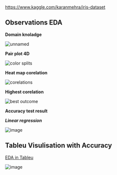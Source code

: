 https://www.kaggle.com/karanmehra/iris-dataset



## Observations EDA


__Domain knoladge__


![unnamed](https://user-images.githubusercontent.com/62024355/103168620-c556f900-485a-11eb-8a91-73a34d0aac59.png)



__Pair plot 4D__


![color splits](https://user-images.githubusercontent.com/62024355/101923878-f518c680-3bf5-11eb-9e7a-7bb75ab62a51.png)


__Heat map corelation__


![corelations](https://user-images.githubusercontent.com/62024355/101923902-fd710180-3bf5-11eb-9a1d-79b6b4b0cf03.png)


__Highest corelation__


![best outcome](https://user-images.githubusercontent.com/62024355/101923917-02ce4c00-3bf6-11eb-9d28-fb480d25693d.png)


__Accuracy test result__

___Linear regression___

![image](https://user-images.githubusercontent.com/62024355/103153670-3b565400-47b8-11eb-8075-194a05613d96.png)



## Tableu Visulisation with Accuracy

[EDA in Tableu](https://public.tableau.com/profile/karan6916#!/vizhome/Book1_16076268942200/Dashboard1?publish=yes)



![image](https://user-images.githubusercontent.com/62024355/101943651-7b8ed180-3c11-11eb-9f39-382ef714ca83.png)

